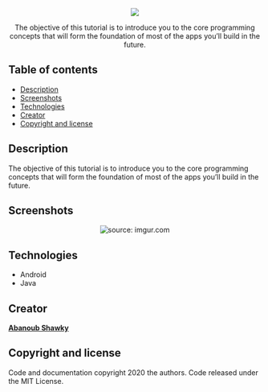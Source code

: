 

<p align="center">
     <img src="https://encrypted-tbn0.gstatic.com/images?q=tbn%3AANd9GcQnW8HfuG_dxk4tbw_TmNKnNxa0PJtckBIdoBN99b6lVwXenT-P&usqp=CAU"/>
</p> 

<p align="center">
  The objective of this tutorial is to introduce you to the core programming concepts that will form the foundation of most of the apps   you’ll build in the future.
</p>

## Table of contents
- [Description](#description)
- [Screenshots](#screenshots)
- [Technologies](#technologies)
- [Creator](#creator)
- [Copyright and license](#copyright-and-license)



## Description
<p>
  The objective of this tutorial is to introduce you to the core programming concepts that will form the foundation of most of the apps   you’ll build in the future.
</p>
  
## Screenshots
<p align="center">
<img src="https://i.imgur.com/Soesd5N.gif" title="source: imgur.com" />
</p>

## Technologies
* Android
* Java

## Creator
[**Abanoub Shawky**](https://github.com/Abanoub-Showky)

## Copyright and license
<p>
   Code and documentation copyright 2020 the authors. Code released under the MIT License.
</p>


